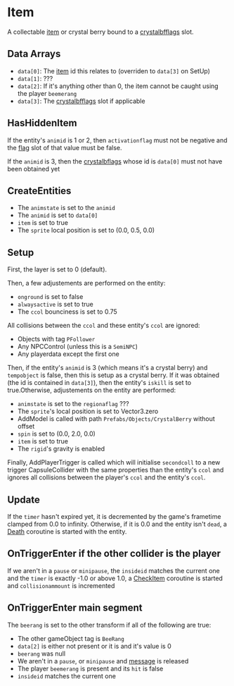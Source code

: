# Item
A collectable [item](../../../Enums%20and%20IDs/Items.md) or crystal berry bound to a [crystalbfflags](../../../Enums%20and%20IDs/crystalbfflags.md) slot.

## Data Arrays
- `data[0]`: The [item](../../../Enums%20and%20IDs/Items.md) id this relates to (overriden to `data[3]` on SetUp)
- `data[1]`: ???
- `data[2]`: If it's anything other than 0, the item cannot be caught using the player `beemerang`
- `data[3]`: The [crystalbfflags](../../../Enums%20and%20IDs/crystalbfflags.md) slot if applicable

## HasHiddenItem
If the entity's `animid` is 1 or 2, then `activationflag` must not be negative and the [flag](../../Flags%20arrays/flags.md) slot of that value must be false. 

If the `animid` is 3, then the [crystalbflags](../../Enums%20and%20IDs/crystalbfflags.md) whose id is `data[0]` must not have been obtained yet

## CreateEntities
- The `animstate` is set to the `animid`
- The `animid` is set to `data[0]`
- `item` is set to true
- The `sprite` local position is set to (0.0, 0.5, 0.0)

## Setup
First, the layer is set to 0 (default).

Then, a few adjustements are performed on the entity:
- `onground` is set to false
- `alwaysactive` is set to true
- The `ccol` bounciness is set to 0.75

All collisions between the `ccol` and these entity's `ccol` are ignored:
- Objects with tag `PFollower`
- Any NPCControl (unless this is a `SemiNPC`)
- Any playerdata except the first one

Then, if the entity's `animid` is 3 (which means it's a crystal berry) and `tempobject` is false, then this is setup as a crystal berry. If it was obtained (the id is contained in `data[3]`), then the entity's `iskill` is set to true.Otherwise, adjustements on the entity are performed:
- `animstate` is set to the `regionaflag` ???
- The `sprite`'s local position is set to Vector3.zero
- AddModel is called with path `Prefabs/Objects/CrystalBerry` without offset
- `spin` is set to (0.0, 2.0, 0.0)
- `item` is set to true
- The `rigid`'s gravity is enabled

Finally, AddPlayerTrigger is called which will initialise `secondcoll` to a new trigger CapsuleCollider with the same properties than the entity's `ccol` and ignores all collisions between the player's `ccol` and the entity's `ccol`.

## Update
If the `timer` hasn't expired yet, it is decremented by the game's frametime clamped from 0.0 to infinity. Otherwise, if it is 0.0 and the entity isn't `dead`, a [Death](../../EntityControl/Notable%20methods/Death.md) coroutine is started with the entity.

## OnTriggerEnter if the other collider is the player
If we aren't in a `pause` or `minipause`, the `insideid` matches the current one and the `timer` is exactly -1.0 or above 1.0, a [CheckItem](../CheckItem.md) coroutine is started and `collisionammount` is incremented

## OnTriggerEnter main segment
The `beerang` is set to the other transform if all of the following are true:
- The other gameObject tag is `BeeRang`
- `data[2]` is either not present or it is and it's value is 0
- `beerang` was null
- We aren't in a `pause`, or `minipause` and [message](../../../SetText/Notable%20states.md#message) is released
- The player `beemerang` is present and its `hit` is false
- `insideid` matches the current one
